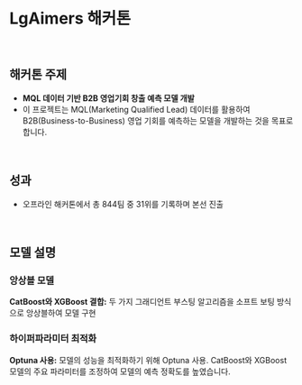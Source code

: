 
# LgAimers 해커톤
&nbsp;
## 해커톤 주제
- **MQL 데이터 기반 B2B 영업기회 창출 예측 모델 개발**
- 이 프로젝트는 MQL(Marketing Qualified Lead) 데이터를 활용하여 B2B(Business-to-Business) 영업 기회를 예측하는 모델을 개발하는 것을 목표로 합니다.
  
&nbsp;

## 성과
- 오프라인 해커톤에서 총 844팀 중 31위를 기록하며 본선 진출
  
&nbsp;

## 모델 설명
### 앙상블 모델
**CatBoost와 XGBoost 결합:** 두 가지 그래디언트 부스팅 알고리즘을 소프트 보팅 방식으로 앙상블하여 모델 구현

### 하이퍼파라미터 최적화
**Optuna 사용:** 모델의 성능을 최적화하기 위해 Optuna 사용. CatBoost와 XGBoost 모델의 주요 파라미터를 조정하여 모델의 예측 정확도를 높였습니다.
&nbsp;


